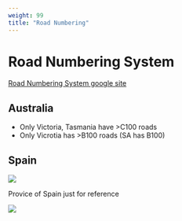 ```yaml
---
weight: 99
title: "Road Numbering"
---
```


# Road Numbering System

[Road Numbering System google site](https://sites.google.com/site/roadnumberingsystems/home)

## Australia

- Only Victoria, Tasmania have >C100 roads
- Only Vicrotia has >B100 roads (SA has B100)

## Spain

<img src="https://images.squarespace-cdn.com/content/v1/60f6054f4e76b03092956de8/bada5a2e-343f-4443-813b-c0eefe14aac1/Spain-road-prefixes-final-version-hopefully.png" />

Provice of Spain just for reference

<img src="https://upload.wikimedia.org/wikipedia/commons/5/5a/Provinces_of_Spain.svg" />
